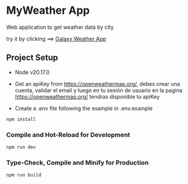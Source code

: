 # MyWeather App
Web application to get weather data by city

try it by clicking ==> [Galaxy Weather App](https://galaxy-weather-app-je.netlify.app/weather)


## Project Setup

* Node v20.17.0
* Get an apiKey from https://openweathermap.org/, debes crear una cuenta, validar el email
   y luego en tu sesión de usuario en la pagina https://openweathermap.org/ tendras disponible tu apiKey
  
* Create a .env file following the example in .env.example

```sh
npm install
```

### Compile and Hot-Reload for Development

```sh
npm run dev
```

### Type-Check, Compile and Minify for Production

```sh
npm run build
```
